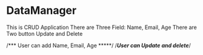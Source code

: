 # DataManager
This is CRUD Application
There are Three Field:
Name, Email, Age
There are Two button
Update and Delete


/*** User can add Name, Email, Age *****/
/***User can Update and delete***/
